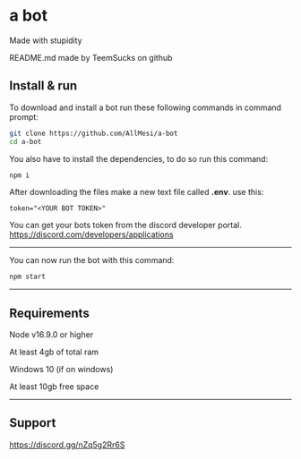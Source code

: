 # a bot
Made with stupidity

README.md made by TeemSucks on github
## Install & run

To download and install a bot run these following commands in command prompt:
```sh
git clone https://github.com/AllMesi/a-bot
cd a-bot
```

You also have to install the dependencies, to do so run this command:
```sh
npm i
```

After downloading the files make a new text file called __.env__. use this: 
```env
token="<YOUR BOT TOKEN>"
```

You can get your bots token from the discord developer portal. https://discord.com/developers/applications

---

You can now run the bot with this command:
```sh
npm start
```
---
## Requirements
Node v16.9.0 or higher

At least 4gb of total ram

Windows 10 (if on windows)

At least 10gb free space

---
## Support
https://discord.gg/nZq5g2Rr6S
